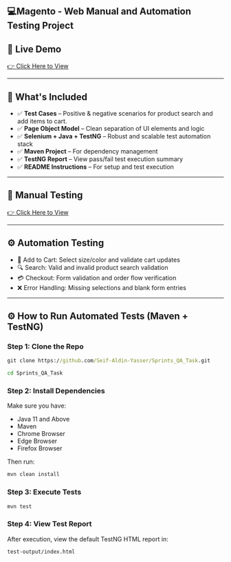 ## 💻Magento - Web Manual and Automation Testing Project
## 🔗 Live Demo
<a href="https://magento.softwaretestingboard.com/men/tops-men/hoodies-and-sweatshirts-men.html" target="_blank">👉 Click Here to View</a>

---

## 📁 What's Included

- ✅ **Test Cases** – Positive & negative scenarios for product search and add items to cart.
- ✅ **Page Object Model** – Clean separation of UI elements and logic  
- ✅ **Selenium + Java + TestNG** – Robust and scalable test automation stack  
- ✅ **Maven Project** – For dependency management  
- ✅ **TestNG Report** – View pass/fail test execution summary  
- ✅ **README Instructions** – For setup and test execution  
---
## 📁 Manual Testing 
<a href="https://drive.google.com/drive/folders/1_EHKBEPhyx0qZAZnVTyIBOyfO0TC2va-" target="_blank">👉 Click Here to View</a>

---

## ⚙️ Automation Testing

- 🛒 Add to Cart: Select size/color and validate cart updates  
- 🔍 Search: Valid and invalid product search validation  
- 💳 Checkout: Form validation and order flow verification  
- ❌ Error Handling: Missing selections and blank form entries  
---

## ⚙️ How to Run Automated Tests (Maven + TestNG)

### Step 1: Clone the Repo

```cmd
git clone https://github.com/Seif-Aldin-Yasser/Sprints_QA_Task.git
```
```cmd
cd Sprints_QA_Task
```
### Step 2: Install Dependencies

Make sure you have:
- Java 11 and Above
- Maven
- Chrome Browser
- Edge Browser
- Firefox Browser

Then run:

```cmd
mvn clean install
```

### Step 3: Execute Tests

```cmd
mvn test
```

### Step 4: View Test Report

After execution, view the default TestNG HTML report in:

```
test-output/index.html
```


